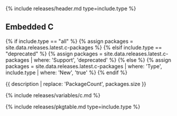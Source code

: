 {% include releases/header.md type=include.type %}

## Embedded C

{% if include.type == "all" %}
  {% assign packages = site.data.releases.latest.c-packages %}
{% elsif include.type == "deprecated" %}
  {% assign packages = site.data.releases.latest.c-packages | where: 'Support', 'deprecated' %}
{% else %}
  {% assign packages = site.data.releases.latest.c-packages | where: 'Type', include.type | where: 'New', 'true' %}
{% endif %}

{{ description | replace: 'PackageCount', packages.size }}

{% include releases/variables/c.md %}

{% include releases/pkgtable.md type=include.type %}